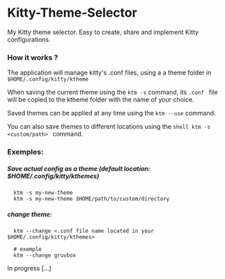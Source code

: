 # Kitty-Theme-Selector
My Kitty theme selector. Easy to create, share and implement Kitty configurations.

### How it works ? 

The application will manage kitty's .conf files, using a
a theme folder in ``` $HOME/.config/kitty/ktheme ```

When saving the current theme using the ``` ktm -s ``` command, its ```.conf ``` file will be copied to the ktheme folder with the name of your choice. 

Saved themes can be applied at any time using the ```ktm --use``` command.

You can also save themes to different locations using the ```shell ktm -s <custom/path> ``` command.


### Exemples:

##### Save actual config as a theme (default location: $HOME/.config/kitty/kthemes)
``` shell
  ktm -s my-new-theme
  ktm -s my-new-theme $HOME/path/to/custom/directory
```


##### change theme:

``` shell
  ktm --change <.conf file name located in your $HOME/.config/kitty/kthemes>

  # exemple
  ktm --change gruvbox
```
  
In progress [...]
